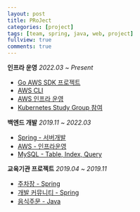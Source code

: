 ```yaml
---
layout: post
title: PRoJect
categories: [project]
tags: [team, spring, java, web, project]
fullview: true
comments: true
---
```


**인프라 운영** <i>2022.03 ~ Present</i>
- [Go AWS SDK 프로젝트](doc_goproject)
- [AWS CLI](doc_aws_cli)
- [AWS 인프라 운영](doc_aws_infra)
- [Kubernetes Study Group 참여]()

**백엔드 개발** <i>2019.11 ~ 2022.03</i>
- [Spring - 서버개발]()
- [AWS - 인프라운영]()
- [MySQL - Table, Index, Query]()

**교육기관 프로젝트** <i>2019.04 ~ 2019.11</i>
- [주차장 - Spring](parking)
- [개발 커뮤니티 - Spring](developmental)
- [음식주문 - Java](food)
